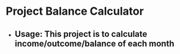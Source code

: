 # Project Balance Calculator
* ## Usage: This project is to calculate income/outcome/balance of each month
